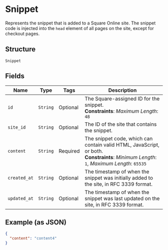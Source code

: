 
# Snippet

Represents the snippet that is added to a Square Online site. The snippet code is injected into the `head` element of all pages on the site, except for checkout pages.

## Structure

`Snippet`

## Fields

| Name | Type | Tags | Description |
|  --- | --- | --- | --- |
| `id` | `String` | Optional | The Square-assigned ID for the snippet.<br>**Constraints**: *Maximum Length*: `48` |
| `site_id` | `String` | Optional | The ID of the site that contains the snippet. |
| `content` | `String` | Required | The snippet code, which can contain valid HTML, JavaScript, or both.<br>**Constraints**: *Minimum Length*: `1`, *Maximum Length*: `65535` |
| `created_at` | `String` | Optional | The timestamp of when the snippet was initially added to the site, in RFC 3339 format. |
| `updated_at` | `String` | Optional | The timestamp of when the snippet was last updated on the site, in RFC 3339 format. |

## Example (as JSON)

```json
{
  "content": "content4"
}
```

